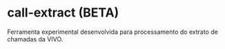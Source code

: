 # call-extract (BETA)

Ferramenta experimental desenvolvida para processamento do extrato de chamadas da VIVO.

